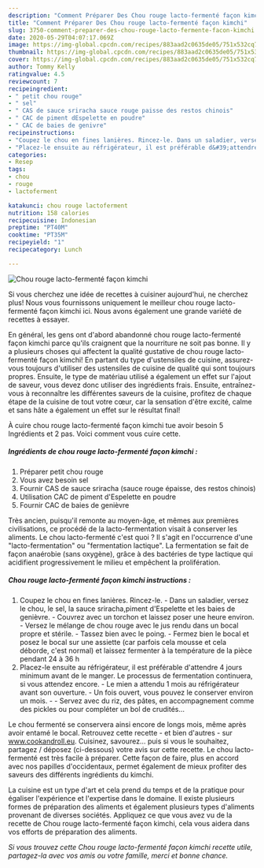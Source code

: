 ```yaml
---
description: "Comment Préparer Des Chou rouge lacto-fermenté façon kimchi"
title: "Comment Préparer Des Chou rouge lacto-fermenté façon kimchi"
slug: 3750-comment-preparer-des-chou-rouge-lacto-fermente-facon-kimchi
date: 2020-05-29T04:07:17.069Z
image: https://img-global.cpcdn.com/recipes/883aad2c0635de05/751x532cq70/chou-rouge-lacto-fermente-facon-kimchi-photo-principale-de-la-recette.jpg
thumbnail: https://img-global.cpcdn.com/recipes/883aad2c0635de05/751x532cq70/chou-rouge-lacto-fermente-facon-kimchi-photo-principale-de-la-recette.jpg
cover: https://img-global.cpcdn.com/recipes/883aad2c0635de05/751x532cq70/chou-rouge-lacto-fermente-facon-kimchi-photo-principale-de-la-recette.jpg
author: Tommy Kelly
ratingvalue: 4.5
reviewcount: 7
recipeingredient:
- " petit chou rouge"
- " sel"
- " CAS de sauce sriracha sauce rouge paisse des restos chinois"
- " CAC de piment dEspelette en poudre"
- " CAC de baies de genivre"
recipeinstructions:
- "Coupez le chou en fines lanières. Rincez-le. Dans un saladier, versez le chou, le sel, la sauce sriracha,piment d&#39;Espelette et les baies de genièvre. Couvrez avec un torchon et laissez poser une heure environ. Versez le mélange de chou rouge avec le jus rendu dans un bocal propre et stérile.  Tassez bien avec le poing. Fermez bien le bocal et posez le bocal sur une assiette (car parfois cela mousse et cela déborde, c&#39;est normal) et laissez fermenter à la température de la pièce pendant 24 à 36 h"
- "Placez-le ensuite au réfrigérateur, il est préférable d&#39;attendre 4 jours minimum avant de le manger. Le processus de fermentation continuera, si vous attendez encore.  Le mien a attendu 1 mois au réfrigérateur avant son ouverture. Un fois ouvert, vous pouvez le conserver environ un mois.  Servez avec du riz, des pâtes, en accompagnement comme des pickles ou pour compléter un bol de crudités..."
categories:
- Resep
tags:
- chou
- rouge
- lactoferment

katakunci: chou rouge lactoferment 
nutrition: 158 calories
recipecuisine: Indonesian
preptime: "PT40M"
cooktime: "PT35M"
recipeyield: "1"
recipecategory: Lunch

---
```



![Chou rouge lacto-fermenté façon kimchi](https://img-global.cpcdn.com/recipes/883aad2c0635de05/751x532cq70/chou-rouge-lacto-fermente-facon-kimchi-photo-principale-de-la-recette.jpg)

Si vous cherchez une idée de recettes à cuisiner aujourd'hui, ne cherchez plus! Nous vous fournissons uniquement le meilleur chou rouge lacto-fermenté façon kimchi ici. Nous avons également une grande variété de recettes à essayer.

En général, les gens ont d'abord abandonné chou rouge lacto-fermenté façon kimchi parce qu'ils craignent que la nourriture ne soit pas bonne. Il y a plusieurs choses qui affectent la qualité gustative de chou rouge lacto-fermenté façon kimchi! En partant du type d'ustensiles de cuisine, assurez-vous toujours d'utiliser des ustensiles de cuisine de qualité qui sont toujours propres. Ensuite, le type de matériau utilisé a également un effet sur l'ajout de saveur, vous devez donc utiliser des ingrédients frais. Ensuite, entraînez-vous à reconnaître les différentes saveurs de la cuisine, profitez de chaque étape de la cuisine de tout votre cœur, car la sensation d'être excité, calme et sans hâte a également un effet sur le résultat final!

<!--inarticleads1-->

À cuire chou rouge lacto-fermenté façon kimchi tue avoir besoin 5 Ingrédients et 2 pas. Voici comment vous cuire cette.

##### Ingrédients de chou rouge lacto-fermenté façon kimchi :

1. Préparer  petit chou rouge
1. Vous avez besoin  sel
1. Fournir  CAS de sauce sriracha (sauce rouge épaisse, des restos chinois)
1. Utilisation  CAC de piment d&#39;Espelette en poudre
1. Fournir  CAC de baies de genièvre


Très ancien, puisqu&#39;il remonte au moyen-âge, et mêmes aux premières civilisations, ce procédé de la lacto-fermentation visait à conserver les aliments. Le chou lacto-fermenté c&#39;est quoi ? Il s&#39;agit en l&#39;occurrence d&#39;une &#34;lacto-fermentation&#34; ou &#34;fermentation lactique&#34;. La fermentation se fait de façon anaérobie (sans oxygène), grâce à des bactéries de type lactique qui acidifient progressivement le milieu et empêchent la prolifération. 

<!--inarticleads2-->

##### Chou rouge lacto-fermenté façon kimchi instructions :

1. Coupez le chou en fines lanières. Rincez-le. - Dans un saladier, versez le chou, le sel, la sauce sriracha,piment d&#39;Espelette et les baies de genièvre. - Couvrez avec un torchon et laissez poser une heure environ. - Versez le mélange de chou rouge avec le jus rendu dans un bocal propre et stérile.  - Tassez bien avec le poing. - Fermez bien le bocal et posez le bocal sur une assiette (car parfois cela mousse et cela déborde, c&#39;est normal) et laissez fermenter à la température de la pièce pendant 24 à 36 h
1. Placez-le ensuite au réfrigérateur, il est préférable d&#39;attendre 4 jours minimum avant de le manger. Le processus de fermentation continuera, si vous attendez encore.  - Le mien a attendu 1 mois au réfrigérateur avant son ouverture. - Un fois ouvert, vous pouvez le conserver environ un mois. -  - Servez avec du riz, des pâtes, en accompagnement comme des pickles ou pour compléter un bol de crudités...


Le chou fermenté se conservera ainsi encore de longs mois, même après avoir entamé le bocal. Retrouvez cette recette - et bien d&#39;autres - sur www.cookandroll.eu. Cuisinez, savourez… puis si vous le souhaitez, partagez / déposez (ci-dessous) votre avis sur cette recette. Le chou lacto-fermenté est très facile à préparer. Cette façon de faire, plus en accord avec nos papilles d&#39;occidentaux, permet également de mieux profiter des saveurs des différents ingrédients du kimchi. 

<!--inarticleads1-->

<p>
La cuisine est un type d'art et cela prend du temps et de la pratique pour égaliser l'expérience et l'expertise dans le domaine. Il existe plusieurs formes de préparation des aliments et également plusieurs types d'aliments provenant de diverses sociétés. Appliquez ce que vous avez vu de la recette de Chou rouge lacto-fermenté façon kimchi, cela vous aidera dans vos efforts de préparation des aliments.
</p>

<p>
<i>Si vous trouvez cette Chou rouge lacto-fermenté façon kimchi recette utile, partagez-la avec vos amis ou votre famille, merci et bonne chance.</i>
</p>
